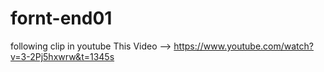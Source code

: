 # fornt-end01
following clip in youtube 
This Video --> https://www.youtube.com/watch?v=3-2Pj5hxwrw&t=1345s
